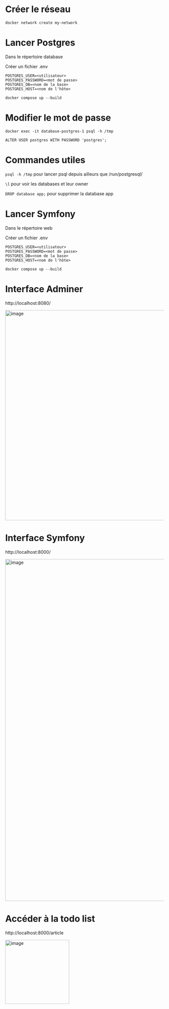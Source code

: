 # Créer le réseau

`docker network create my-network`

# Lancer Postgres

Dans le répertoire database

Créer un fichier .env

```
POSTGRES_USER=<utilisateur>
POSTGRES_PASSWORD=<mot de passe>
POSTGRES_DB=<nom de la base>
POSTGRES_HOST=<nom de l'hôte>
```

`docker compose up --build`

# Modifier le mot de passe

`docker exec -it database-postgres-1 psql -h /tmp`

`ALTER USER postgres WITH PASSWORD 'postgres';`

# Commandes utiles

`psql -h /tmp` pour lancer psql depuis ailleurs que /run/postgresql/

`\l` pour voir les databases et leur owner

`DROP database app;` pour supprimer la database app

# Lancer Symfony

Dans le répertoire web

Créer un fichier .env

```
POSTGRES_USER=<utilisateur>
POSTGRES_PASSWORD=<mot de passe>
POSTGRES_DB=<nom de la base>
POSTGRES_HOST=<nom de l'hôte>
```

`docker compose up --build`

# Interface Adminer

http://localhost:8080/

<img width="666" alt="image" src="https://github.com/Karamelooo/ESGI-Docker/assets/42684851/846bed7e-3d1a-4cf5-a377-196cac420274">

# Interface Symfony

http://localhost:8000/

<img width="1084" alt="image" src="https://github.com/Karamelooo/ESGI-Docker/assets/42684851/6e2bf22b-33f8-4ce9-abaa-7617f0204f69">

# Accéder à la todo list

http://localhost:8000/article

<img width="203" alt="image" src="https://github.com/Karamelooo/ESGI-Docker/assets/42684851/ee75df7f-9495-4b40-8193-feb97e2123ea">
